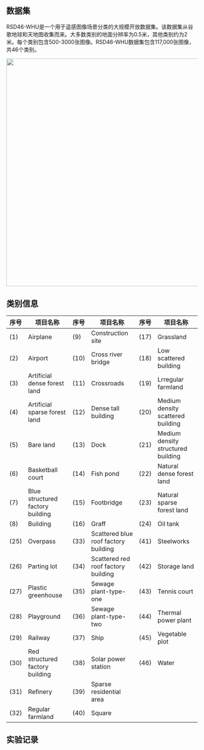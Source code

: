 ## 数据集
RSD46-WHU是一个用于遥感图像场景分类的大规模开放数据集。该数据集从谷歌地球和天地图收集而来。大多数类别的地面分辨率为0.5米，其他类别约为2米。每个类别包含500-3000张图像。RSD46-WHU数据集包含117,000张图像，共46个类别。
<div align='center'>
    <img src='https://github.com/RSIA-LIESMARS-WHU/RSD46-WHU/raw/master/dataset2.jpg' width='800' height='600' />
</div>

## 类别信息
| 序号 | 项目名称                         | 序号 | 项目名称                         | 序号 | 项目名称                         |
|------|---------------------------------|------|---------------------------------|------|---------------------------------|
| (1)  | Airplane                        | (9)  | Construction site               | (17) | Grassland                       |
| (2)  | Airport                         | (10) | Cross river bridge             | (18) | Low scattered building          |
| (3)  | Artificial dense forest land    | (11) | Crossroads                     | (19) | Lrregular farmland              |
| (4)  | Artificial sparse forest land   | (12) | Dense tall building            | (20) | Medium density scattered building |
| (5)  | Bare land                       | (13) | Dock                           | (21) | Medium density structured building |
| (6)  | Basketball court                | (14) | Fish pond                      | (22) | Natural dense forest land       |
| (7)  | Blue structured factory building| (15) | Footbridge                     | (23) | Natural sparse forest land      |
| (8)  | Building                        | (16) | Graff                          | (24) | Oil tank                        |
| (25) | Overpass                        | (33) | Scattered blue roof factory building | (41) | Steelworks                      |
| (26) | Parting lot                     | (34) | Scattered red roof factory building | (42) | Storage land                    |
| (27) | Plastic greenhouse              | (35) | Sewage plant-type-one          | (43) | Tennis court                    |
| (28) | Playground                      | (36) | Sewage plant-type-two          | (44) | Thermal power plant             |
| (29) | Railway                         | (37) | Ship                           | (45) | Vegetable plot                  |
| (30) | Red structured factory building | (38) | Solar power station            | (46) | Water                           |
| (31) | Refinery                        | (39) | Sparse residential area        |      |                                 |
| (32) | Regular farmland                | (40) | Square                         |      |                                 |

## 实验记录
